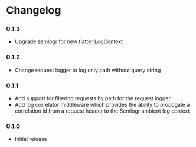 # Changelog

### 0.1.3

- Upgrade semlogr for new flatter LogContext

### 0.1.2

- Change request logger to log only path without query string

### 0.1.1

- Add support for filtering requests by path for the request logger
- Add log correlator middleware which provides the ability to propogate a correlation id from a request header to the Semlogr ambient log context

### 0.1.0

- Initial release
